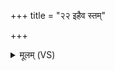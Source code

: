 +++
title = "२२ इहैव स्तम्"

+++
<details><summary>मूलम् (VS)</summary>

इ॒हैव स्तं॒ मावि यौ॑ष्टं॒ विश्व॒मायु॒र्व्य᳡श्नुतम्। क्रीड॑न्तौपु॒त्रैर्नप्तृ॑भि॒र्मोद॑मानौ स्वस्त॒कौ ॥
</details>